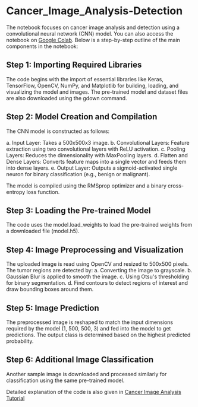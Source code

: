 # Cancer_Image_Analysis-Detection

The notebook focuses on cancer image analysis and detection using a convolutional neural network (CNN) model. You can also access the notebook on [Google Colab](https://colab.research.google.com/drive/1d80ICJ1M1PzWZ3aYYn00tREXpg0mUVoQ#scrollTo=SufTLnIXmOpF). Below is a step-by-step outline of the main components in the notebook:

## Step 1: Importing Required Libraries
The code begins with the import of essential libraries like Keras, TensorFlow, OpenCV, NumPy, and Matplotlib for building, loading, and visualizing the model and images. The pre-trained model and dataset files are also downloaded using the gdown command.


## Step 2: Model Creation and Compilation
The CNN model is constructed as follows:

a. Input Layer: Takes a 500x500x3 image.
b. Convolutional Layers: Feature extraction using two convolutional layers with ReLU activation.
c. Pooling Layers: Reduces the dimensionality with MaxPooling layers.
d. Flatten and Dense Layers: Converts feature maps into a single vector and feeds them into dense layers.
e. Output Layer: Outputs a sigmoid-activated single neuron for binary classification (e.g., benign or malignant).

The model is compiled using the RMSprop optimizer and a binary cross-entropy loss function.

## Step 3: Loading the Pre-trained Model
The code uses the model.load_weights to load the pre-trained weights from a downloaded file (model.h5).

## Step 4: Image Preprocessing and Visualization
The uploaded image is read using OpenCV and resized to 500x500 pixels.
The tumor regions are detected by:
a. Converting the image to grayscale.
b. Gaussian Blur is applied to smooth the image.
c. Using Otsu's thresholding for binary segmentation.
d. Find contours to detect regions of interest and draw bounding boxes around them.

## Step 5: Image Prediction
The preprocessed image is reshaped to match the input dimensions required by the model (1, 500, 500, 3) and fed into the model to get predictions. The output class is determined based on the highest predicted probability.

## Step 6: Additional Image Classification
Another sample image is downloaded and processed similarly for classification using the same pre-trained model.

Detailed explanation of the code is also given in [Cancer Image Analysis Tutorial](Cancer_Image_Analysis_Tutorial.pdf)
